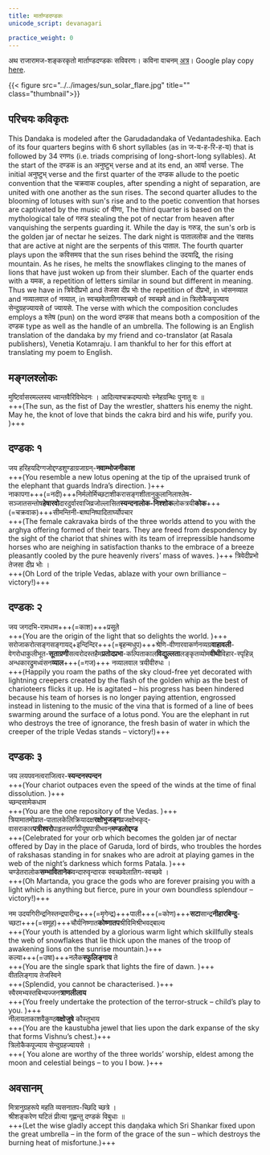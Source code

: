 ```yaml
---
title: मार्ताण्डदण्डकः
unicode_script: devanagari

practice_weight: 0
---
```


अथ राजारामज-शङ्करकृतो मार्ताण्डदण्डकः सविवरणः। कविना वाचनम् [अत्र](https://archive.org/details/mArtaNDa-daNDakaH)। Google play copy [here](https://play.google.com/store/books/details/%E0%A4%B6%E0%A4%99_%E0%A4%95%E0%A4%B0_%E0%A4%B0_%E0%A4%9C_%E0%A4%B0_%E0%A4%AE%E0%A4%B8_%E0%A4%A8_Shankar_Rajaraman_%E0%A4%AE_%E0%A4%B0_%E0%A4%A4%E0%A4%A3_%E0%A4%A1%E0%A4%A6%E0%A4%A3_%E0%A4%A1%E0%A4%95_A?id=cstUCwAAQBAJ).

{{< figure src="../../images/sun_solar_flare.jpg" title="" class="thumbnail">}}

## परिचयः कविकृतः
This Dandaka is modeled after the Garudadandaka of Vedantadeshika. Each of its four quarters begins with 6 short syllables (as in ज-य-ह-रि-ह-य) that is followed by 34 रगणs (i.e. triads comprising of long-short-long syllables). At the start of the दण्डक is an अनुष्टुभ् verse and at its end, an आर्या verse. The initial अनुष्टुभ् verse and the first quarter of the दण्डक allude to the poetic convention that the चक्रवाक couples, after spending a night of separation, are united with one another as the sun rises. The second quarter alludes to the blooming of lotuses with sun's rise and to the poetic convention that horses are captivated by the music of वीणा, The third quarter is based on the mythological tale of गरुड stealing the pot of nectar from heaven after vanquishing the serpents guarding it. While the day is गरुड, the sun's orb is the golden jar of nectar he seizes. The dark night is पाताललोक and the राक्षसs that are active at night are the serpents of this पाताल. The fourth quarter plays upon the कविसमय that the sun rises behind the उदयाद्रि, the rising mountain. As he rises, he melts the snowflakes clinging to the manes of lions that have just woken up from their slumber. Each of the quarter ends with a यमक, a repetition of letters similar in sound but different in meaning. Thus we have in त्रिवेदीप्रभो and तेजसा दीप्र भोः the repetition of दीप्रभो, in ध्वंसनव्याल and नव्यालवाल of नव्याल, in स्वच्छवेलातिगस्वच्छवे of स्वच्छवे and in त्रिलोकैकपूज्याय सेन्दुग्रहज्यायसे of ज्यायसे. The verse with which the composition concludes employs a श्लेष (pun) on the word दण्डक that means both a composition of the दण्डक type as well as the handle of an umbrella. The following is an English translation of the dandaka by my friend and co-translator (at Rasala publishers), Venetia Kotamraju. I am thankful to her for this effort at translating my poem to English.

## मङ्गलश्लोकः
मुष्टिर्वासरमल्लस्य ध्वान्तवैरिविभेदनः । आदित्यश्चक्रदम्पत्योः स्नेहग्रन्थिः पुनातु वः ॥  
+++(The sun, as the fist of Day the wrestler, shatters his enemy the night. May he, the knot of love that binds the cakra bird and his wife, purify you. )+++

## दण्डकः १
जय हरिहयदिग्गजोद्दण्डशुण्डाग्रजाग्रन्-**नवाम्भोजनीकाश**  
+++(You resemble a new lotus opening at the tip of the upraised trunk of the elephant that guards Indra’s direction. )+++  
नाकापगा+++(=नदी)+++निर्मलोर्मिच्छटाशीकरासङ्गशीतानुकूलानिलाश्लेष-सञ्जातसन्तोष**हेषारवो**दारदुर्वारवाजिव्रजोल्लासित**स्यन्दनालोक-निश्शोक**लोकत्रयी**कोक**+++(=चक्रवाक)+++सीमन्तिनी-बाष्पनिष्पादितार्घ्योपचार  
+++(The female cakravaka birds of the three worlds attend to you with the arghya offering formed of their tears. They are freed from despondency by the sight of the chariot that shines with its team of irrepressible handsome horses who are neighing in satisfaction thanks to the embrace of a breeze pleasantly cooled by the pure heavenly rivers’ mass of waves. )+++
 त्रिवेदीप्रभो तेजसा दीप्र भोः ।  
 +++(Oh Lord of the triple Vedas, ablaze with your own brilliance – victory!)+++
   

## दण्डकः २
जय जगदभि-रामधाम+++(=काश)+++प्रसूते  
+++(You are the origin of the light that so delights the world. )+++  
सरोजाकरोत्सङ्गसङ्गायद्+इन्दिन्दिर+++(=बृहन्मधुप)+++श्रेणि-वीणारवाकर्णनव्यग्र**वाहावली**-वेगरोधाकुलीभूत-**सूताग्रणी**सत्वरोदस्तहैम**प्रतोदप्रभा**-कल्पिताकाल**विद्युल्लता**लङ्कृतव्योम**वीथी**विहार-स्पृहिन्न् अन्धकारद्रुमध्वंसन**व्याल**+++(=गज)+++ नव्यालवाल त्रयीवीरुधः ।  
+++(Happily you roam the paths of the sky cloud-free yet decorated with lightning creepers created by the flash of the golden whip as the best of charioteers flicks it up. He is agitated – his progress has been hindered because his team of horses is no longer paying attention, engrossed instead in listening to the music of the vina that is formed of a line of bees swarming around the surface of a lotus pond. You are the elephant in rut who destroys the tree of ignorance, the fresh basin of water in which the creeper of the triple Vedas stands – victory!)+++

## दण्डकः ३
जय लयपवनत्वराजित्वर-**स्यन्दनस्पन्दन**  
+++(Your chariot outpaces even the speed of the winds at the time of final dissolution. )+++  
च्छन्दसामेकधाम  
+++(You are the one repository of the Vedas. )+++  
त्रियामातमोव्रात-पातालकेलिक्रियादक्ष**रक्षोभुजङ्ग**व्रजक्षोभकृद्-वासराकार**पत्रीश्वरो**पाहृतस्वर्णपीयूषपात्रीभवन्**मण्डलोद्दण्ड**  
+++(Celebrated for your orb which becomes the golden jar of nectar offered by Day in the place of Garuda, lord of birds, who troubles the hordes of rakshasas standing in for snakes who are adroit at playing games in the web of the night’s darkness which forms Patala. )+++  
चण्डेतरालोक**सम्भावितानेक**वन्दारुवृन्दारक स्वच्छवेलातिग-स्वच्छवे ।  
+++(Oh Martanda, you grace the gods who are forever praising you with a light which is anything but fierce, pure in your own boundless splendour – victory!)+++

नम उदयगिरीन्द्रनिस्तन्द्रपारीन्द्र+++(=मृगेन्द्र)+++पाली+++(=कोण)+++**सटा**सान्द्र**नीहारबिन्दु**-च्छटा+++(=समूह)+++चौर्यनिष्णात**कोष्णातप**श्रीविमिश्रीभवद्बाल्य  
+++(Your youth is attended by a glorious warm light which skillfully steals the web of snowflakes that lie thick upon the manes of the troop of awakening lions on the sunrise mountain.)+++  
कल्या+++(=उषा)+++नलैक**स्फुलिङ्गाय** ते  
+++(You are the single spark that lights the fire of dawn. )+++  
वीतलिङ्गाय तेजस्विने  
+++(Splendid, you cannot be characterised. )+++  
स्वैरमभ्यस्तबिभ्यज्जन**त्राणलीलाय**  
+++(You freely undertake the protection of the terror-struck – child’s play to you. )+++  
नीलायताकाशवैकुण्ठ**वक्षोजुषे** कौस्तुभाय  
+++(You are the kaustubha jewel that lies upon the dark expanse of the sky that forms Vishnu’s chest.)+++  
त्रिलोकैकपूज्याय सेन्दुग्रहज्यायसे ।  
+++( You alone are worthy of the three worlds’ worship, eldest among the moon and celestial beings – to you I bow. )+++

## अवसानम्
मित्रानुग्रहरूपे महति व्यसनातप-च्छिदि च्छत्रे ।  
श्रीशङ्करेण घटितं प्रीत्या गृह्णन्तु दण्डकं विबुधाः ॥  
+++(Let the wise gladly accept this daṇḍaka which Sri Shankar fixed upon the great umbrella – in the form of the grace of the sun – which destroys the burning heat of misfortune.)+++